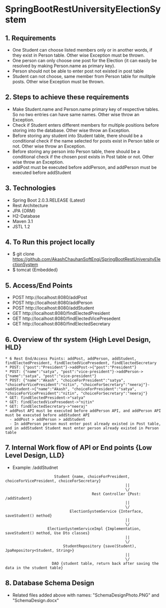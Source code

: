 # SpringBootRestUniversityElectionSystem

## 1. Requirements
* One Student can choose listed members only or in another words, if they exist in Person table. Other wise Exception must be thrown.
* One person can only choose one post for the Election {it can easily be resolved by making Person.name as primary key}.
* Person should not be able to enter post not existed in post table
* Student can not choose, same member from Person table for mulitple posts. Other wise Exception must be thrown.

## 2. Steps to achieve these requirements
* Make Student.name and Person.name primary key of respective tables. So no two entries can have same names. Other wise throw an Exception.
* Check if Student enters different members for multiple positions before storing into the database. Other wise throw an Exception.
* Before storing any student into Student table, there should be a conditional check if the name selected for posts exist in Person table or not. Other wise throw an Exception.
* Before storing any person into Person table, there should be a conditional check if the chosen post exists in Post table or not. Other wise throw an Exception.
* addPost must be executed before addPerson, and addPerson must be executed before addStudent

## 3. Technologies
* Spring Boot 2.0.3.RELEASE (Latest)
* Rest Architecture
* JPA {ORM}
* H2-Database
* Maven 3.1
* JSTL 1.2

## 4. To Run this project locally
* $ git clone https://github.com/AkashChauhanSoftEngi/SpringBootRestUniversityElectionSystem
* $ tomcat {Embedded}

## 5. Access/End Points
* POST http://localhost:8080/addPost
* POST http://localhost:8080/addPerson
* POST http://localhost:8080/addStudent
* GET http://localhost:8080/findElectedPresident
* GET http://localhost:8080/findElectedVicePresedent
* GET http://localhost:8080/findElectedSecretary

## 6. Overview of thr system {High Level Design, HLD}
```text
* 6 Rest End/Access Points: addPost, addPerson, addStudent, findElectedPresident, findElectedVicePresedent, findElectedSecretary
* POST: {"post":"President"}->addPost->{"post":"President"}
* POST: {"name":"satya", "post":"vice-president"}->addPerson->{"name":"satya", "post":"vice-president"}
* POST: {"name":"Akash", "choiceForPresident":"satya", "choiceForVicePresident":"nitin", "choiceForSecretary":"neeraj"}->addStudent->{"name":"Akash", "choiceForPresident":"satya", "choiceForVicePresident":"nitin", "choiceForSecretary":"neeraj"}
* GET: findElectedPresident->"satya"
* GET: findElectedVicePresedent->"nitin"
* GET: findElectedSecretary->"neeraj"
* addPost API must be executed before addPerson API, and addPerson API must be executed before addStudent API
  - addPost > addPerson > addStudent
  - In addPerson person must enter post already existed in Post table, and in addStudent Student must enter person already existed in Person table
```
  
## 7. Internal Work flow of API or End points {Low Level Design, LLD}
* Example: /addStudnet
```text
                      Student {name, choiceForPresident, choiceForVicePresident, choiceForSecretary}
                                                      ||
                                                      \/
                                       Rest Controller {Post: /addStudent}
                                                      ||
                                                      \/
                             ElectionSystemService {Interface, saveStudent() method}
                                                      ||
                                                      \/
                   ElectionSystemServiceImpl {Implementation, saveStudent() method, Use Dto classes}  
                                                      ||
                                                      \/
                          StudentRepository {save(Student), JpaRepository<Student, String>}             
                                                      ||
                                                      \/
                     DAO {student table, return back after saving the data in the student table}
```

## 8. Database Schema Design
* Related files added above with names: "SchemaDesignPhoto.PNG" and "SchemaDesign.docx" 
